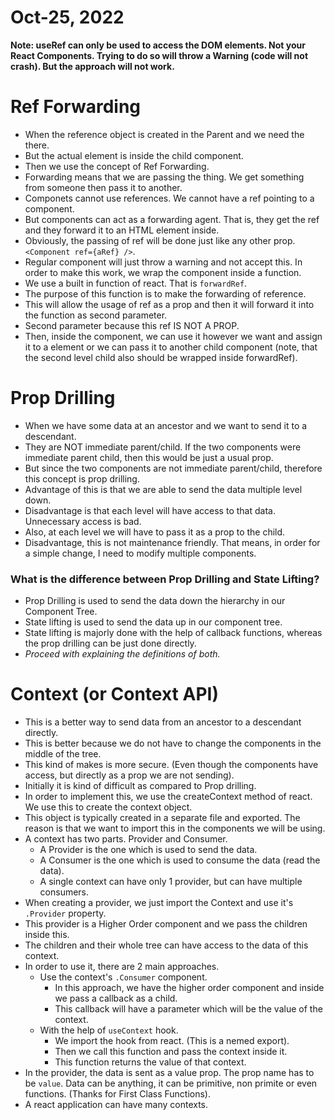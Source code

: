 # Oct-25, 2022

**Note: useRef can only be used to access the DOM elements. Not your React Components. Trying to do so will throw a Warning (code will not crash). But the approach will not work.**

# Ref Forwarding
- When the reference object is created in the Parent and we need the there.
- But the actual element is inside the child component.
- Then we use the concept of Ref Forwarding.
- Forwarding means that we are passing the thing. We get something from someone then pass it to another.
- Componets cannot use references. We cannot have a ref pointing to a component.
- But components can act as a forwarding agent. That is, they get the ref and they forward it to an HTML element inside.
- Obviously, the passing of ref will be done just like any other prop. `<Component ref={aRef} />`.
- Regular component will just throw a warning and not accept this. In order to make this work, we wrap the component inside a function.
- We use a built in function of react. That is `forwardRef`.
- The purpose of this function is to make the forwarding of reference.
- This will allow the usage of ref as a prop and then it will forward it into the function as second parameter.
- Second parameter because this ref IS NOT A PROP.
- Then, inside the component, we can use it however we want and assign it to a element or we can pass it to another child component (note, that the second level child also should be wrapped inside forwardRef).


# Prop Drilling
- When we have some data at an ancestor and we want to send it to a descendant.
- They are NOT immediate parent/child. If the two components were immediate parent child, then this would be just a usual prop.
- But since the two components are not immediate parent/child, therefore this concept is prop drilling.
- Advantage of this is that we are able to send the data multiple level down.
- Disadvantage is that each level will have access to that data. Unnecessary access is bad.
- Also, at each level we will have to pass it as a prop to the child.
- Disadvantage, this is not maintenance friendly. That means, in order for a simple change, I need to modify multiple components.


### What is the difference between Prop Drilling and State Lifting?
- Prop Drilling is used to send the data down the hierarchy in our Component Tree.
- State lifting is used to send the data up in our component tree.
- State lifting is majorly done with the help of callback functions, whereas the prop drilling can be just done directly.
- *Proceed with explaining the definitions of both.*


# Context (or Context API)
- This is a better way to send data from an ancestor to a descendant directly.
- This is better because we do not have to change the components in the middle of the tree.
- This kind of makes is more secure. (Even though the components have access, but directly as a prop we are not sending).
- Initially it is kind of difficult as compared to Prop drilling.
- In order to implement this, we use the createContext method of react. We use this to create the context object.
- This object is typically created in a separate file and exported. The reason is that we want to import this in the components we will be using.
- A context has two parts. Provider and Consumer.
  - A Provider is the one which is used to send the data.
  - A Consumer is the one which is used to consume the data (read the data).
  - A single context can have only 1 provider, but can have multiple consumers.
- When creating a provider, we just import the Context and use it's `.Provider` property.
- This provider is a Higher Order component and we pass the children inside this.
- The children and their whole tree can have access to the data of this context.
- In order to use it, there are 2 main approaches.
  - Use the context's `.Consumer` component.
    - In this approach, we have the higher order component and inside we pass a callback as a child.
    - This callback will have a parameter which will be the value of the context.
  - With the help of `useContext` hook.
    - We import the hook from react. (This is a nemed export).
    - Then we call this function and pass the context inside it.
    - This function returns the value of that context.
- In the provider, the data is sent as a value prop. The prop name has to be `value`. Data can be anything, it can be primitive, non primite or even functions. (Thanks for First Class Functions).
- A react application can have many contexts.
